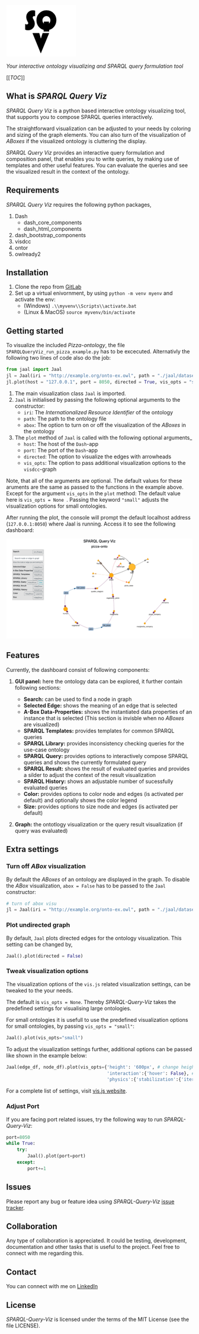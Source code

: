 <img src="jaal/assest/logo_sqv.png" alt="sqv logo"/>


*Your interactive ontology visualizing and SPARQL query formulation tool*

[[_TOC_]]

## What is *SPARQL Query Viz*

*SPARQL Query Viz* is a python based interactive ontology visualizing tool, that supports you to compose SPARQL queries interactively. 

The straightforward visualization can be adjusted to your needs by coloring and sizing of the graph elements. You can also turn of the visualization of *ABoxes* if the visualized ontology is cluttering the display. 

*SPARQL Query Viz* provides an interactive query formulation and composition panel, that enables you to write queries, by making use of templates and other useful features. You can evaluate the queries and see the visualized result in the context of the ontology.

## Requirements

*SPARQL Query Viz* requires the following python packages, 
1. Dash
    - dash_core_components
    - dash_html_components 
2. dash_bootstrap_components
3. visdcc
4. ontor
5. owlready2

## Installation

1. Clone the repo from [GitLab](https://gitlab.lrz.de/maximilianmayerhofer/SPARQL-Query-Viz)
2. Set up a virtual enivornment, by using `python -m venv myenv` and activate the env:
    - (Windows) `.\\myvenv\\Scripts\\activate.bat`
    - (Linux & MacOS) `source myvenv/bin/activate`

## Getting started

To visualize the included *Pizza-ontology*, the file `SPARQLQueryViz_run_pizza_example.py` has to be excecuted.
Alternativly the following two lines of code also do the job:

```python
from jaal import Jaal
jl = Jaal(iri = "http://example.org/onto-ex.owl", path = "./jaal/datasets/ontologies/pizza", abox = True)
jl.plot(host = "127.0.0.1", port = 8050, directed = True, vis_opts = "small")
```

1. The main visualization class `Jaal` is imported. 
2. `Jaal` is initialised by passing the following optional arguments to the constructor:
    - `iri`: The *Internationalized Resource Identifier* of the ontology
    - `path`: The path to the ontology file
    - `abox`: The option to turn on or off the visualization of the *ABoxes* in the ontology
3. The `plot` method of `Jaal` is called with the following optional arguments_
    - `host`: The host of the `Dash`-app
    - `port`: The port of the `Dash`-app
    - `directed`: The option to visualize the edges with arrowheads
    - `vis_opts`: The option to pass additional visualization options to the `visdcc`-graph

Note, that all of the arguments are optional. The default values for these aruments are the same as passed to the functions in the example above. Except for the argument `vis_opts` in the `plot` method: The default value here is `vis_opts = None `. Passing the keyword `"small"` adjusts the visualization options for small ontologies.

After running the plot, the console will prompt the default localhost address (`127.0.0.1:8050`) where Jaal is running. Access it to see the following dashboard:

<img src="jaal/assest/dashboard.png" alt="dashboard"/>

## Features

Currently, the dashboard consist of following components:
1. **GUI panel:** here the ontology data can be explored, it further contain following sections:
    - **Search:** can be used to find a node in graph
    - **Selected Edge:** shows the meaning of an edge that is selected
    - **A-Box Data-Properties:** shows the instantiated data properties of an instance that is selected (This section is invisble when no *ABoxes* are visualized)
    - **SPARQL Templates:** provides templates for common SPARQL queries
    - **SPARQL Library:** provides inconsistency checking queries for the use-case ontology
    - **SPARQL Query:** provides options to interactively compose SPARQL queries and shows the currently formulated query
    - **SPARQL Result:** shows the result of evaluated queries and provides a silder to adjust the context of the result visualization
    - **SPARQL History:** shows an adjustable number of sucessfully evaluated queries
    - **Color:** provides options to color node and edges (is activated per default) and optionally shows the color legend
    - **Size:** provides options to size node and edges (is activated per default)

2. **Graph:** the ontotlogy visualization or the query result visualization (if query was evaluated)

## Extra settings

### Turn off *ABox* visualization

By default the *ABoxes* of an ontology are displayed in the graph. To disable the *ABox* visualization, `abox = False` has to be passed to the `Jaal` constructor:

```python
# turn of abox visu
jl = Jaal(iri = "http://example.org/onto-ex.owl", path = "./jaal/datasets/ontologies/pizza", abox = False)
```

### Plot undirected graph

By default, `Jaal` plots directed edges for the ontology visualization. This setting can be changed by,

```python
Jaal().plot(directed = False)
```

### Tweak visualization options

The visualization options of the `vis.js` related visualization settings, can be tweaked to the your needs. 

The default is `vis_opts = None`. Thereby *SPARQL-Query-Viz* takes the predefined settings for visualising large ontologies.

For small ontologies it is usefull to use the predefined visualization options for small ontologies, by passing `vis_opts = "small"`:

```python
Jaal().plot(vis_opts="small")
```
To adjust the visualization settings further, additional options can be passed like shown in the example below:

```python
Jaal(edge_df, node_df).plot(vis_opts={'height': '600px', # change height
                                      'interaction':{'hover': False}, # turn off the hover 
                                      'physics':{'stabilization':{'iterations': 100}}}) # define the convergence iteration of network

```

For a complete list of settings, visit [vis.js website](https://visjs.github.io/vis-network/docs/network/).

### Adjust Port

If you are facing port related issues, try the following way to run *SPARQL-Query-Viz*:

```python
port=8050
while True:
    try:
        Jaal().plot(port=port)
    except:
        port+=1
```

## Issues

Please report any bug or feature idea using *SPARQL-Query-Viz* [issue tracker](https://gitlab.lrz.de/maximilianmayerhofer/SPARQL-Query-Viz/-/issues).

## Collaboration

Any type of collaboration is appreciated. It could be  testing, development, documentation and other tasks that is useful to the project. Feel free to connect with me regarding this.

## Contact

You can connect with me on [LinkedIn](www.linkedin.com/in/maximilian-mayerhofer-41804917b)

## License

*SPARQL-Query-Viz* is licensed under the terms of the MIT License (see the file
LICENSE).
